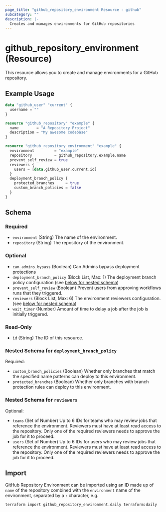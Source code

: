 ```yaml
---
page_title: "github_repository_environment Resource - github"
subcategory: ""
description: |-
  Creates and manages environments for GitHub repositories
---
```


# github_repository_environment (Resource)

This resource allows you to create and manage environments for a GitHub repository.

## Example Usage

```terraform
data "github_user" "current" {
  username = ""
}

resource "github_repository" "example" {
  name        = "A Repository Project"
  description = "My awesome codebase"
}

resource "github_repository_environment" "example" {
  environment         = "example"
  repository          = github_repository.example.name
  prevent_self_review = true
  reviewers {
    users = [data.github_user.current.id]
  }
  deployment_branch_policy {
    protected_branches     = true
    custom_branch_policies = false
  }
}
```

<!-- schema generated by tfplugindocs -->
## Schema

### Required

- `environment` (String) The name of the environment.
- `repository` (String) The repository of the environment.

### Optional

- `can_admins_bypass` (Boolean) Can Admins bypass deployment protections
- `deployment_branch_policy` (Block List, Max: 1) The deployment branch policy configuration (see [below for nested schema](#nestedblock--deployment_branch_policy))
- `prevent_self_review` (Boolean) Prevent users from approving workflows runs that they triggered.
- `reviewers` (Block List, Max: 6) The environment reviewers configuration. (see [below for nested schema](#nestedblock--reviewers))
- `wait_timer` (Number) Amount of time to delay a job after the job is initially triggered.

### Read-Only

- `id` (String) The ID of this resource.

<a id="nestedblock--deployment_branch_policy"></a>
### Nested Schema for `deployment_branch_policy`

Required:

- `custom_branch_policies` (Boolean) Whether only branches that match the specified name patterns can deploy to this environment.
- `protected_branches` (Boolean) Whether only branches with branch protection rules can deploy to this environment.


<a id="nestedblock--reviewers"></a>
### Nested Schema for `reviewers`

Optional:

- `teams` (Set of Number) Up to 6 IDs for teams who may review jobs that reference the environment. Reviewers must have at least read access to the repository. Only one of the required reviewers needs to approve the job for it to proceed.
- `users` (Set of Number) Up to 6 IDs for users who may review jobs that reference the environment. Reviewers must have at least read access to the repository. Only one of the required reviewers needs to approve the job for it to proceed.

## Import

GitHub Repository Environment can be imported using an ID made up of `name` of the repository combined with the `environment` name of the environment, separated by a `:` character, e.g.

```shell
terraform import github_repository_environment.daily terraform:daily
```
